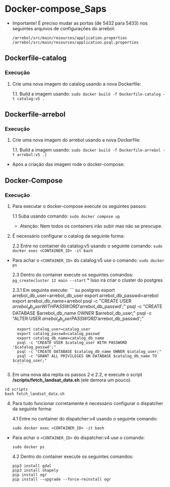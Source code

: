 # Docker-compose_Saps

* Importante! É preciso mudar as portas (de 5432 para 5433) nos seguintes arquivos de configurações do arrebol:

  ```/arrebol/src/main/resources/application.properties``` ```/arrebol/src/main/resources/application.psql.properties```


## Dockerfile-catalog
### Execução
1. Crie uma nova imagem do catalog usando a nova Dockerfile:

      1.1. Build a imagem usando:
          ```
          sudo docker build -f Dockerfile-catalog -t catalog:v5 .
          ```
     
## Dockerfile-arrebol
### Execução
1. Crie uma nova imagem do arrebol usando a nova Dockerfile:

      1.1. Build a imagem usando:
           ```
           sudo docker build -f Dockerfile-arrebol -t arrebol:v5 .]
           ```

* Após a criação das imagem rode o docker-compose:

## Docker-Compose
### Execução
1. Para executar o docker-compose execute os seguintes passos:

      1.1 Suba usando comando:
          ```
          sudo docker compose up
          ```
   
   * Atenção: Nem todos os containers irão subir mas não se preocupe.


2. É necessário configurar o catalog da seguinte forma:

      2.2 Entre no container do catalog:v5 usando o seguinte comando:
          ```
          sudo docker exec <CONTAINER_ID> -it bash
          ```
  
  * Para achar o ``` <CONTAINER_ID> ``` do catalog:v5 use o comando: 
          ```
          sudo docker ps
          ```
          
      2.3 Dentro do container execute os seguintes comandos:
          ```
          pg_createcluster 12 main --start
          ```
         * Isso irá criar o cluster do postgres
     
      2.3.1 Em seguinta execute:
          ```
          su postgres
          export arrebol_db_user=arrebol_db_user
          export arrebol_db_passwd=arrebol
          export arrebol_db_name=arrebol
          psql -c "CREATE USER $arrebol_db_user WITH PASSWORD '$arrebol_db_passwd';"
          psql -c "CREATE DATABASE $arrebol_db_name OWNER $arrebol_db_user;"
          psql -c "ALTER USER $arrebol_db_user PASSWORD '$arrebol_db_passwd';"

          export catalog_user=catalog_user
          export catalog_passwd=catalog_passwd
          export catalog_db_name=catalog_db_name
          psql -c "CREATE USER $catalog_user WITH PASSWORD '$catalog_passwd';"
          psql -c "CREATE DATABASE $catalog_db_name OWNER $catalog_user;"
          psql -c "GRANT ALL PRIVILEGES ON DATABASE $catalog_db_name TO $catalog_user;"
          ```
          
3. Em uma nova aba repita os passos 2 e 2.2, e execute o script **/scripts/fetch_landsat_data.sh** (ele demora um pouco).
 ```
 cd scripts
 bash fetch_landsat_data.sh
 ```
 
4. Para tudo funcionar corretamente é necessário configurar o dispatcher da seguinte forma:

     4.1 Entre no container do dispatcher:v4 usando o seguinte comando:
      ```
      sudo docker exec <CONTAINER_ID> -it bash
      ```
  
  * Para achar o ``` <CONTAINER_ID> ``` do dispatcher:v4 use o comando: 
      ```
      sudo docker ps
      ```
     
     4.2 Dentro do container execute os seguintes comandos:
      ```
      pip3 install gdal
      pip3 install shapely
      pip install ogr
      pip install --upgrade --force-reinstall ogr
      ```
